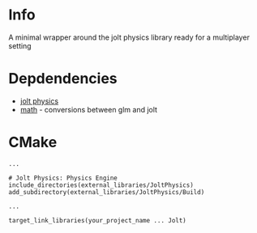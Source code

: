 # Info

A minimal wrapper around the jolt physics library ready for a multiplayer setting

# Depdendencies

* [jolt physics](https://github.com/jrouwe/JoltPhysics)
* [math](https://github.com/opengl-toolbox/math) - conversions between glm and jolt

# CMake

```
...

# Jolt Physics: Physics Engine
include_directories(external_libraries/JoltPhysics)
add_subdirectory(external_libraries/JoltPhysics/Build)

... 

target_link_libraries(your_project_name ... Jolt)
```
